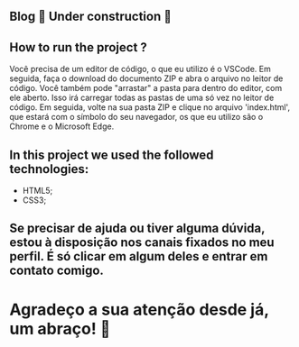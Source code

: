 ## Blog 🚧 Under construction 🚧

## How to run the project ?

Você precisa de um editor de código, o que eu utilizo é o VSCode. 
Em seguida, faça o download do documento ZIP e abra o arquivo no leitor de código.
Você também pode "arrastar" a pasta para dentro do editor, com ele aberto. Isso irá carregar todas as pastas de uma só vez no leitor de código. 
Em seguida, volte na sua pasta ZIP e clique no arquivo 'index.html', que estará com o símbolo do seu navegador, os que eu utilizo são o Chrome e o Microsoft Edge.

## In this project we used the followed technologies:
- HTML5;
- CSS3;

## Se precisar de ajuda ou tiver alguma dúvida, estou à disposição nos canais fixados no meu perfil. É só clicar em algum deles e entrar em contato comigo. 

# Agradeço a sua atenção desde já, um abraço! 🤗

